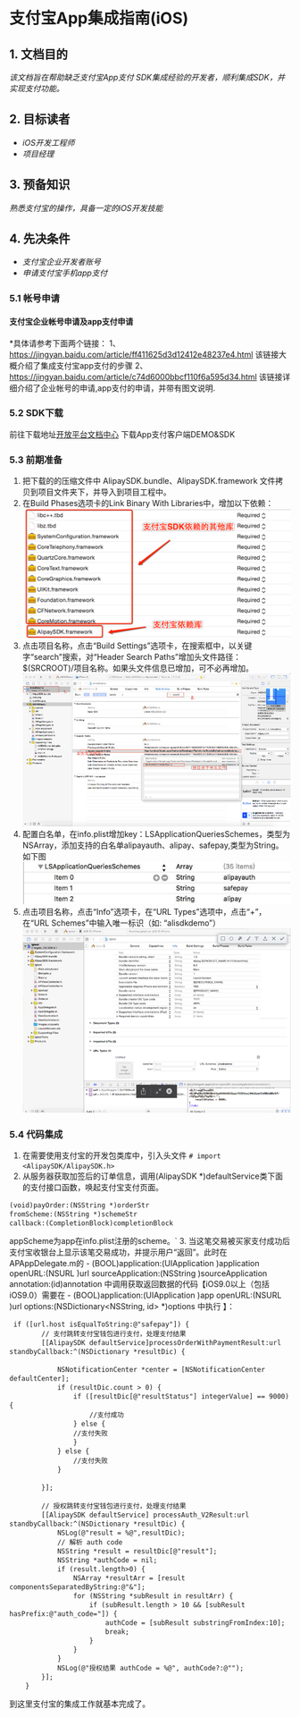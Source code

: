 # 支付宝App集成指南(iOS)
## 1. 文档目的
*该文档旨在帮助缺乏支付宝App支付 SDK集成经验的开发者，顺利集成SDK，并实现支付功能。*


## 2. 目标读者
* *iOS开发工程师*
* *项目经理*



## 3. 预备知识
*熟悉支付宝的操作，具备一定的iOS开发技能*



## 4. 先决条件
* *支付宝企业开发者账号*
* *申请支付宝手机app支付*


### 5.1 帐号申请

#### 支付宝企业帐号申请及app支付申请
*具体请参考下面两个链接：
1、https://jingyan.baidu.com/article/ff411625d3d12412e48237e4.html
该链接大概介绍了集成支付宝app支付的步骤
2、https://jingyan.baidu.com/article/c74d6000bbcf110f6a595d34.html
该链接详细介绍了企业帐号的申请,app支付的申请，并带有图文说明.

### 5.2 SDK下载
前往下载地址[开放平台文档中心](https://docs.open.alipay.com/54/104509) 下载App支付客户端DEMO&SDK  
### 5.3 前期准备
1. 把下载的的压缩文件中  AlipaySDK.bundle、AlipaySDK.framework 文件拷贝到项目文件夹下，并导入到项目工程中。
2.  在Build Phases选项卡的Link Binary With Libraries中，增加以下依赖：
![Alipay-iOS1](/images/Alipay-iOS1.png)
3. 点击项目名称，点击“Build Settings”选项卡，在搜索框中，以关键字“search”搜索，对“Header Search Paths”增加头文件路径：$(SRCROOT)/项目名称。如果头文件信息已增加，可不必再增加。
![Alipay-iOS2](/images/Alipay-iOS2.png)
4. 配置白名单，在info.plist增加key：LSApplicationQueriesSchemes，类型为NSArray，添加支持的白名单alipayauth、alipay、safepay,类型为String。如下图
![Alipay-iOS3](/images/Alipay-iOS3.png)
5. 点击项目名称，点击“Info”选项卡，在“URL Types”选项中，点击“+”，在“URL Schemes”中输入唯一标识（如: “alisdkdemo”）
![Alipay-iOS4](/images/Alipay-iOS4.png)
### 5.4 代码集成
1. 在需要使用支付宝的开发包类库中，引入头文件
 `# import <AlipaySDK/AlipaySDK.h>`
2. 从服务器获取加签后的订单信息，调用(AlipaySDK *)defaultService类下面的支付接口函数，唤起支付宝支付页面。
```
(void)payOrder:(NSString *)orderStr
fromScheme:(NSString *)schemeStr
callback:(CompletionBlock)completionBlock
```
appScheme为app在info.plist注册的scheme。`
3. 当这笔交易被买家支付成功后支付宝收银台上显示该笔交易成功，并提示用户“返回”。此时在APAppDelegate.m的 - (BOOL)application:(UIApplication )application openURL:(NSURL )url sourceApplication:(NSString )sourceApplication annotation:(id)annotation 中调用获取返回数据的代码【iOS9.0以上（包括iOS9.0）需要在 - (BOOL)application:(UIApplication )app openURL:(NSURL )url options:(NSDictionary<NSString, id> *)options 中执行 】：
```
 if ([url.host isEqualToString:@"safepay"]) {
        // 支付跳转支付宝钱包进行支付，处理支付结果
        [[AlipaySDK defaultService]processOrderWithPaymentResult:url standbyCallback:^(NSDictionary *resultDic) {
           
            NSNotificationCenter *center = [NSNotificationCenter defaultCenter];
            if (resultDic.count > 0) {
                if ([resultDic[@"resultStatus"] integerValue] == 9000) {
                    //支付成功
                } else {
                //支付失败
                }
            } else {
                //支付失败
            }
            
        }];
        
        // 授权跳转支付宝钱包进行支付，处理支付结果
        [[AlipaySDK defaultService] processAuth_V2Result:url standbyCallback:^(NSDictionary *resultDic) {
            NSLog(@"result = %@",resultDic);
            // 解析 auth code
            NSString *result = resultDic[@"result"];
            NSString *authCode = nil;
            if (result.length>0) {
                NSArray *resultArr = [result componentsSeparatedByString:@"&"];
                for (NSString *subResult in resultArr) {
                    if (subResult.length > 10 && [subResult hasPrefix:@"auth_code="]) {
                        authCode = [subResult substringFromIndex:10];
                        break;
                    }
                }
            }
            NSLog(@"授权结果 authCode = %@", authCode?:@"");
        }];
    }
```
到这里支付宝的集成工作就基本完成了。

